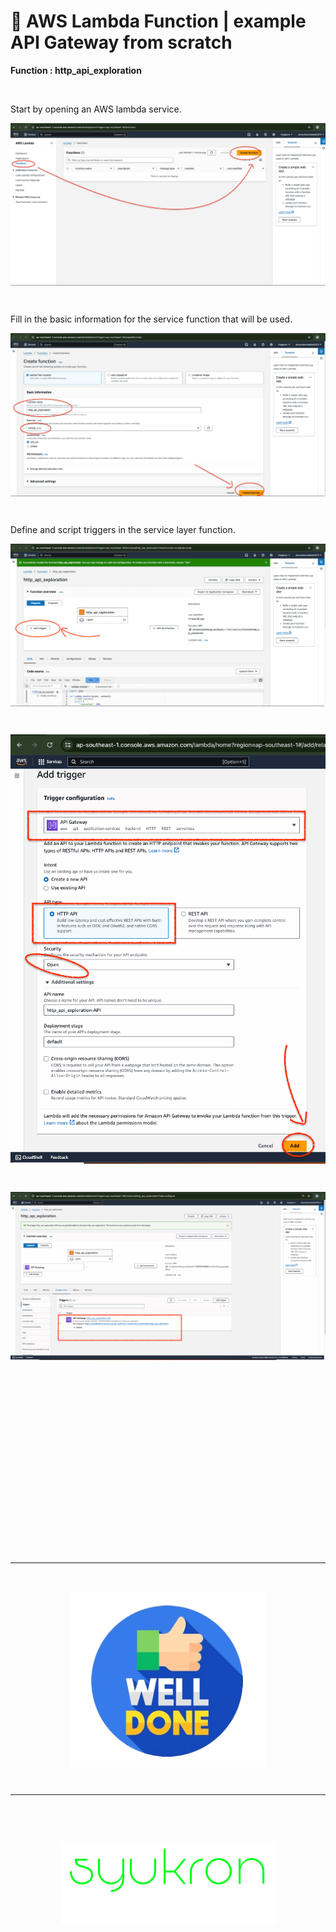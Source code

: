 # &#x1F6A9; AWS Lambda Function | example API Gateway from scratch
**Function : http_api_exploration**

&nbsp;

Start by opening an AWS lambda service.
<div align="center">
    <img src="./gambar-petunjuk/ss_001_aws_lambda_function.png" alt="ss_001_aws_lambda_function" style="display: block; margin: 0 auto;">
</div> 

&nbsp;

Fill in the basic information for the service function that will be used.
<div align="center">
    <img src="./gambar-petunjuk/ss_002_aws_lambda_create_from_scratch.png" alt="ss_002_aws_lambda_create_from_scratch" style="display: block; margin: 0 auto;">
</div> 

&nbsp;

Define and script triggers in the service layer function.
<div align="center">
    <img src="./gambar-petunjuk/ss_003_aws_lambda_function_http_api_exploration.png" alt="ss_003_aws_lambda_function_http_api_exploration" style="display: block; margin: 0 auto;">
</div> 

&nbsp;

<div align="center">
    <img src="./gambar-petunjuk/ss_004_aws_lambda_function_api_add_trigger.png" alt="ss_004_aws_lambda_function_api_add_trigger" style="display: block; margin: 0 auto;">
</div> 

&nbsp;

<div align="center">
    <img src="./gambar-petunjuk/ss_005_aws_lambda_function_http_api_exploration_gateway.png" alt="ss_005_aws_lambda_function_http_api_exploration_gateway" style="display: block; margin: 0 auto;">
</div> 

&nbsp;

&nbsp;

&nbsp;

&nbsp;

&nbsp;

&nbsp;

&nbsp;

&nbsp;

&nbsp;

&nbsp;

---

&nbsp;

<div align="center">
    <img src="./gambar-petunjuk/well_done.png" alt="well_done" style="display: block; margin: 0 auto;">
</div> 

&nbsp;

---

&nbsp;

&nbsp;

<div align="center">
    <img src="./gambar-petunjuk/syukron.png" alt="syukron" style="display: block; margin: 0 auto;">
</div> 

&nbsp;

&nbsp;

